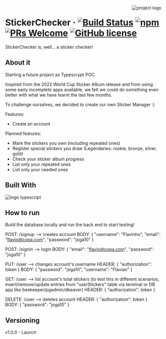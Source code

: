 <img src="" alt="project logo" align="right"/>

# StickerChecker &middot; [![Build Status](https://img.shields.io/travis/npm/npm/latest.svg?style=flat-square)](https://travis-ci.org/npm/npm) [![npm](https://img.shields.io/npm/v/npm.svg?style=flat-square)](https://www.npmjs.com/package/npm) [![PRs Welcome](https://img.shields.io/badge/PRs-welcome-brightgreen.svg?style=flat-square)](http://makeapullrequest.com) [![GitHub license](https://img.shields.io/badge/license-MIT-blue.svg?style=flat-square)](https://github.com/your/your-project/blob/master/LICENSE)

StickerChecker is, well... a sticker checker!


## About it

Starting a future project as Typescrypt POC.

Inspired from the 2022 World Cup Sticker Album release and from using some early incomplete apps available, we felt we could do something even better with what we have learnt the last few months.

To challenge ourselves, we decided to create our own Sticker Manager :)

Features:
  - Create an account

Planned features:
  - Mark the stickers you own (including repeated ones)
  - Register special stickers you draw (Legendaries: rookie, bronze, silver, gold)
  - Check your sticker album progress
  - List only your repeated ones
  - List only your needed ones


## Built With
<img src="https://img.shields.io/badge/TypeScript-007ACC?style=for-the-badge&logo=typescript&logoColor=white" alt="logo typescript"/> </br>


## How to run

Build the database locally and run the back end to start testing!

POST: /signup --> creates account
BODY: { "username": "Flavinho", "email": "flavio@copa.com", "password": "joga10" }

POST: /signin --> login
BODY: { "email": "flavio@copa.com", "password": "joga10" }

PUT: /user --> changes account's username
HEADER: { "authorization": token }
BODY: { "password": "joga10", "username": "Flaviao" }

GET: /user --> list account's total stickers (to test this in different scenarios, insert/remove/update entries from "userStickers" table via terminal or DB app like beekeeper/pgadmin/dbeaver)
HEADER: { "authorization": token }

DELETE: /user --> deletes account
HEADER: { "authorization": token }
BODY: { "password": "joga10" }


## Versioning

v1.0.0 - Launch
